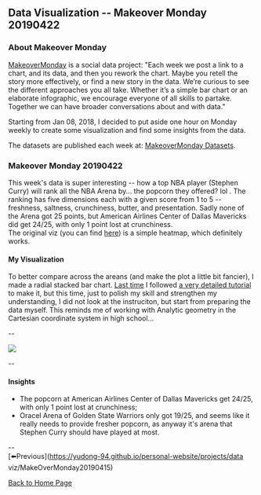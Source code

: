 <head>
  <!-- Global site tag (gtag.js) - Google Analytics -->
<script async src="https://www.googletagmanager.com/gtag/js?id=UA-112502179-1"></script>
<script>
  window.dataLayer = window.dataLayer || [];
  function gtag(){dataLayer.push(arguments);}
  gtag('js', new Date());

  gtag('config', 'UA-112502179-1');
</script>
</head>


## Data Visualization -- Makeover Monday 20190422

### About Makeover Monday

[MakeoverMonday](http://www.makeovermonday.co.uk/) is a social data project:
"Each week we post a link to a chart, and its data, and then you rework the chart.
Maybe you retell the story more effectively, or find a new story in the data.
We’re curious to see the different approaches you all take. Whether it’s a simple bar chart or an elaborate infographic, we encourage everyone of all skills to partake.
Together we can have broader conversations about and with data."

Starting from Jan 08, 2018, I decided to put aside one hour on Monday weekly to create some visualization and find some insights from the data.

The datasets are published each week at: [MakeoverMonday Datasets](http://www.makeovermonday.co.uk/data/).

### Makeover Monday 20190422

This week's data is super interesting -- how a top NBA player (Stephen Curry) will rank all the NBA Arena by... the popcorn they offered? lol . The ranking has five dimensions each with a given score from 1 to 5 -- freshness, saltness, crunchiness, butter, and presentation. Sadly none of the Arena got 25 points, but American Airlines Center of Dallas Mavericks did get 24/25, with only 1 point lost at crunchiness.  
The original viz (you can find [here](https://www.nytimes.com/interactive/2019/04/12/sports/basketball/stephen-curry-warriors-popcorn.html)) is a simple heatmap, which definitely works.  

#### My Visualization

To better compare across the areans (and make the plot a little bit fancier), I made a radial stacked bar chart. [Last time](https://yudong-94.github.io/personal-website/projects/data%20viz/MakeOverMonday20181119) I followed [a very detailed tutorial](https://ryankrowland.wordpress.com/2016/10/20/radial-stacked-bar-charts-in-tableau/) to make it, but this time, just to polish my skill and strengthen my understanding, I did not look at the instruciton, but start from preparing the data myself. This reminds me of working with Analytic geometry in the Cartesian coordinate system in high school...  

--  
<div class='tableauPlaceholder' id='viz1555984017181' style='position: relative'>
<noscript><a href='#'>
  <img alt=' ' src='https:&#47;&#47;public.tableau.com&#47;static&#47;images&#47;Ma&#47;MakeOverMonday20190422&#47;StephenCurrysStadiumPopcornRankings&#47;1_rss.png' style='border: none' />
</a></noscript>
<object class='tableauViz'  style='display:none;'>
  <param name='host_url' value='https%3A%2F%2Fpublic.tableau.com%2F' />
  <param name='embed_code_version' value='3' />
  <param name='site_root' value='' />
  <param name='name' value='MakeOverMonday20190422&#47;StephenCurrysStadiumPopcornRankings' />
  <param name='tabs' value='no' />
  <param name='toolbar' value='yes' />
  <param name='static_image' value='https:&#47;&#47;public.tableau.com&#47;static&#47;images&#47;Ma&#47;MakeOverMonday20190422&#47;StephenCurrysStadiumPopcornRankings&#47;1.png' />
  <param name='animate_transition' value='yes' />
  <param name='display_static_image' value='yes' />
  <param name='display_spinner' value='yes' />
  <param name='display_overlay' value='yes' />
  <param name='display_count' value='yes' />
  <param name='filter' value='publish=yes' />
</object></div>               
<script type='text/javascript'>              
  var divElement = document.getElementById('viz1555984017181');         
  var vizElement = divElement.getElementsByTagName('object')[0];         
  vizElement.style.width='800px';vizElement.style.height='827px';        
  var scriptElement = document.createElement('script');                  
  scriptElement.src = 'https://public.tableau.com/javascripts/api/viz_v1.js'; 
  vizElement.parentNode.insertBefore(scriptElement, vizElement);               
</script>
  
--  

#### Insights
* The popcorn at American Airlines Center of Dallas Mavericks get 24/25, with only 1 point lost at crunchiness;  
* Oracel Arena of Golden State Warriors only got 19/25, and seems like it really needs to provide fresher popcorn, as anyway it's arena that Stephen Curry should have played at most.   
  
--  
[⬅️Previous](https://yudong-94.github.io/personal-website/projects/data viz/MakeOverMonday20190415)
  
[Back to Home Page](https://yudong-94.github.io/personal-website/)
